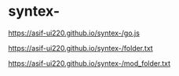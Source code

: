# syntex-
https://asif-ui220.github.io/syntex-/go.js

https://asif-ui220.github.io/syntex-/folder.txt

https://asif-ui220.github.io/syntex-/mod_folder.txt
